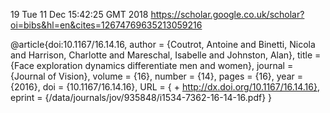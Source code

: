 19
Tue 11 Dec 15:42:25 GMT 2018
https://scholar.google.co.uk/scholar?oi=bibs&hl=en&cites=12674769635213059216





@article{doi:10.1167/16.14.16,
author = {Coutrot, Antoine and Binetti, Nicola and Harrison, Charlotte and Mareschal, Isabelle and Johnston, Alan},
title = {Face exploration dynamics differentiate men and women},
journal = {Journal of Vision},
volume = {16},
number = {14},
pages = {16},
year = {2016},
doi = {10.1167/16.14.16},
URL = { + http://dx.doi.org/10.1167/16.14.16},
eprint = {/data/journals/jov/935848/i1534-7362-16-14-16.pdf}
}
